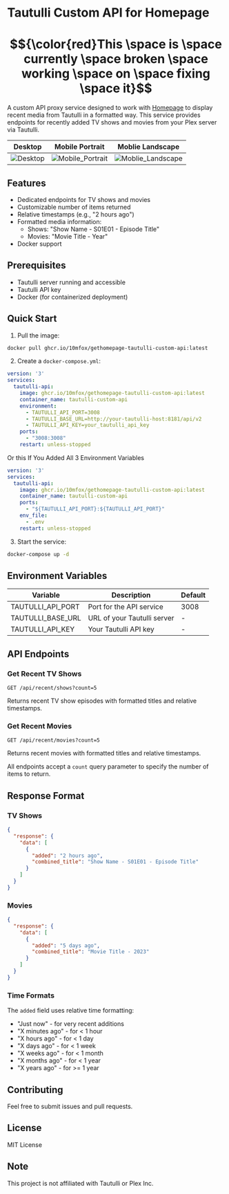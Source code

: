 # Tautulli Custom API for Homepage
# $${\color{red}This \space is \space currently \space broken \space working \space on \space fixing \space it}$$

A custom API proxy service designed to work with [Homepage](https://github.com/gethomepage/homepage) to display recent media from Tautulli in a formatted way. This service provides endpoints for recently added TV shows and movies from your Plex server via Tautulli.

| Desktop | Mobile Portrait | Moblie Landscape |
|----------|-------------|---------|
| ![Desktop](https://github.com/user-attachments/assets/f05d7f86-583c-430e-8d9f-40af4a800d61) | ![Mobile_Portrait](https://github.com/user-attachments/assets/4ad7a111-357f-4a5a-b1e7-9e6380bb7aec) | ![Moblie_Landscape](https://github.com/user-attachments/assets/e2dccb4a-96bc-45bf-84fe-404af3c19d0a) |

## Features

- Dedicated endpoints for TV shows and movies
- Customizable number of items returned
- Relative timestamps (e.g., "2 hours ago")
- Formatted media information:
  - Shows: "Show Name - S01E01 - Episode Title"
  - Movies: "Movie Title - Year"
- Docker support

## Prerequisites

- Tautulli server running and accessible
- Tautulli API key
- Docker (for containerized deployment)

## Quick Start

1. Pull the image:
```bash
docker pull ghcr.io/10mfox/gethomepage-tautulli-custom-api:latest
```

2. Create a `docker-compose.yml`:
```yaml
version: '3'
services:
  tautulli-api:
    image: ghcr.io/10mfox/gethomepage-tautulli-custom-api:latest
    container_name: tautulli-custom-api
    environment:
      - TAUTULLI_API_PORT=3008
      - TAUTULLI_BASE_URL=http://your-tautulli-host:8181/api/v2
      - TAUTULLI_API_KEY=your_tautulli_api_key
    ports:
      - "3008:3008"
    restart: unless-stopped
```
Or this If You Added All 3 Environment Variables
```yaml
version: '3'
services:
  tautulli-api:
    image: ghcr.io/10mfox/gethomepage-tautulli-custom-api:latest
    container_name: tautulli-custom-api
    ports:
      - "${TAUTULLI_API_PORT}:${TAUTULLI_API_PORT}"
    env_file:
      - .env 
    restart: unless-stopped
```

3. Start the service:
```bash
docker-compose up -d
```

## Environment Variables

| Variable | Description | Default |
|----------|-------------|---------|
| TAUTULLI_API_PORT | Port for the API service | 3008 |
| TAUTULLI_BASE_URL | URL of your Tautulli server | - |
| TAUTULLI_API_KEY | Your Tautulli API key | - |

## API Endpoints

### Get Recent TV Shows
```
GET /api/recent/shows?count=5
```
Returns recent TV show episodes with formatted titles and relative timestamps.

### Get Recent Movies
```
GET /api/recent/movies?count=5
```
Returns recent movies with formatted titles and relative timestamps.

All endpoints accept a `count` query parameter to specify the number of items to return.

## Response Format

### TV Shows
```json
{
  "response": {
    "data": [
      {
        "added": "2 hours ago",
        "combined_title": "Show Name - S01E01 - Episode Title"
      }
    ]
  }
}
```

### Movies
```json
{
  "response": {
    "data": [
      {
        "added": "5 days ago",
        "combined_title": "Movie Title - 2023"
      }
    ]
  }
}
```

### Time Formats
The `added` field uses relative time formatting:
- "Just now" - for very recent additions
- "X minutes ago" - for < 1 hour
- "X hours ago" - for < 1 day
- "X days ago" - for < 1 week
- "X weeks ago" - for < 1 month
- "X months ago" - for < 1 year
- "X years ago" - for >= 1 year

## Contributing

Feel free to submit issues and pull requests.

## License

MIT License

## Note

This project is not affiliated with Tautulli or Plex Inc.
